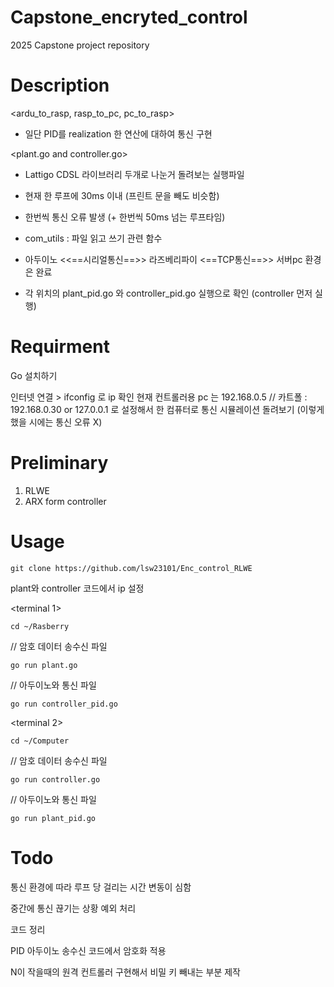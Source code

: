 Capstone_encryted_control
=============
2025 Capstone project repository

Description
====
<ardu_to_rasp, rasp_to_pc, pc_to_rasp>
- 일단 PID를 realization 한 연산에 대하여 통신 구현


<plant.go and controller.go>
- Lattigo CDSL 라이브러리 두개로 나눈거 돌려보는 실행파일
- 현재 한 루프에 30ms 이내 (프린트 문을 빼도 비슷함)
- 한번씩 통신 오류 발생 (+ 한번씩 50ms 넘는 루프타임)
- com_utils : 파일 읽고 쓰기 관련 함수

- 아두이노 <<==시리얼통신==>> 라즈베리파이 <==TCP통신==>> 서버pc 환경은 완료
- 각 위치의 plant_pid.go 와 controller_pid.go 실행으로 확인 (controller 먼저 실행)
  

Requirment
=============
Go 설치하기

인터넷 연결 > ifconfig 로 ip 확인 
현재 컨트롤러용 pc 는 192.168.0.5 // 카트폴 : 192.168.0.30
or
127.0.0.1 로 설정해서 한 컴퓨터로 통신 시뮬레이션 돌려보기
(이렇게 했을 시에는 통신 오류 X)

Preliminary
===
1. RLWE
2. ARX form controller

Usage
=============



```
git clone https://github.com/lsw23101/Enc_control_RLWE
```





plant와 controller 코드에서 ip 설정

<terminal 1>
```
cd ~/Rasberry
```

// 암호 데이터 송수신 파일
```
go run plant.go 
```
// 아두이노와 통신 파일
```
go run controller_pid.go 
```



<terminal 2>
```
cd ~/Computer
```

// 암호 데이터 송수신 파일
```
go run controller.go
```
// 아두이노와 통신 파일
```
go run plant_pid.go 
```

Todo
====

통신 환경에 따라 루프 당 걸리는 시간 변동이 심함 

중간에 통신 끊기는 상황 예외 처리

코드 정리

PID 아두이노 송수신 코드에서 암호화 적용


N이 작을때의 원격 컨트롤러 구현해서 비밀 키 빼내는 부분 제작



